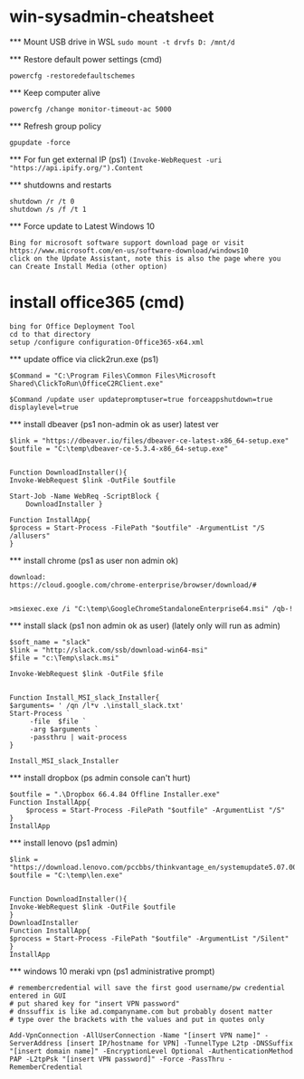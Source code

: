 # win-sysadmin-cheatsheet

*** Mount USB drive in WSL
`sudo mount -t drvfs D: /mnt/d`

*** Restore default power settings (cmd)

`powercfg -restoredefaultschemes`

*** Keep computer alive

`powercfg /change monitor-timeout-ac 5000`

*** Refresh group policy

`gpupdate -force`

*** For fun get external IP (ps1)
`(Invoke-WebRequest -uri "https://api.ipify.org/").Content`

*** shutdowns and restarts
```
shutdown /r /t 0
shutdown /s /f /t 1
```

*** Force update to Latest Windows 10

```
Bing for microsoft software support download page or visit https://www.microsoft.com/en-us/software-download/windows10
click on the Update Assistant, note this is also the page where you can Create Install Media (other option)
```

# install office365 (cmd)

```
bing for Office Deployment Tool
cd to that directory
setup /configure configuration-Office365-x64.xml
```

*** update office via click2run.exe (ps1)

```
$Command = "C:\Program Files\Common Files\Microsoft Shared\ClickToRun\OfficeC2RClient.exe"

$Command /update user updatepromptuser=true forceappshutdown=true displaylevel=true
```

*** install dbeaver (ps1 non-admin ok as user) latest ver
```
$link = "https://dbeaver.io/files/dbeaver-ce-latest-x86_64-setup.exe"
$outfile = "C:\temp\dbeaver-ce-5.3.4-x86_64-setup.exe" 


Function DownloadInstaller(){
Invoke-WebRequest $link -OutFile $outfile

Start-Job -Name WebReq -ScriptBlock {
    DownloadInstaller }

Function InstallApp{
$process = Start-Process -FilePath "$outfile" -ArgumentList "/S /allusers"
}
```

*** install chrome (ps1 as user non admin ok)
```
download:
https://cloud.google.com/chrome-enterprise/browser/download/#


>msiexec.exe /i "C:\temp\GoogleChromeStandaloneEnterprise64.msi" /qb-!
```

*** install slack (ps1 non admin ok as user) (lately only will run as admin)
```
$soft_name = "slack"
$link = "http://slack.com/ssb/download-win64-msi"
$file = "c:\Temp\slack.msi"

Invoke-WebRequest $link -OutFile $file


Function Install_MSI_slack_Installer{
$arguments= ' /qn /l*v .\install_slack.txt' 
Start-Process `
     -file  $file `
     -arg $arguments `
     -passthru | wait-process
}

Install_MSI_slack_Installer 
```

*** install dropbox (ps admin console can't hurt)
```
$outfile = ".\Dropbox 66.4.84 Offline Installer.exe"
Function InstallApp{
    $process = Start-Process -FilePath "$outfile" -ArgumentList "/S"
}
InstallApp
```

*** install lenovo (ps1 admin)
```
$link = "https://download.lenovo.com/pccbbs/thinkvantage_en/systemupdate5.07.0074.exe"
$outfile = "C:\temp\len.exe" 


Function DownloadInstaller(){
Invoke-WebRequest $link -OutFile $outfile
}
DownloadInstaller
Function InstallApp{
$process = Start-Process -FilePath "$outfile" -ArgumentList "/Silent"
}
InstallApp
```

*** windows 10 meraki vpn (ps1 administrative prompt)

```
# remembercredential will save the first good username/pw credential entered in GUI
# put shared key for "insert VPN password"
# dnssuffix is like ad.companyname.com but probably dosent matter
# type over the brackets with the values and put in quotes only

Add-VpnConnection -AllUserConnection -Name "[insert VPN name]" -ServerAddress [insert IP/hostname for VPN] -TunnelType L2tp -DNSSuffix "[insert domain name]" -EncryptionLevel Optional -AuthenticationMethod PAP -L2tpPsk "[insert VPN password]" -Force -PassThru -RememberCredential

```
